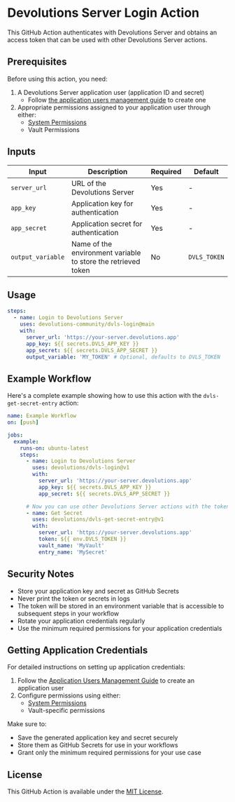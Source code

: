 # Devolutions Server Login Action

This GitHub Action authenticates with Devolutions Server and obtains an access token that can be used with other Devolutions Server actions.

## Prerequisites

Before using this action, you need:

1. A Devolutions Server application user (application ID and secret)
   - Follow [the application users management guide](https://docs.devolutions.net/hub/web-interface/administration/management/application-users/manage-application-users/) to create one
2. Appropriate permissions assigned to your application user through either:
   - [System Permissions](https://docs.devolutions.net/hub/web-interface/administration/configuration-security/system-permissions/)
   - Vault Permissions

## Inputs

| Input | Description | Required | Default |
|-------|-------------|----------|---------|
| `server_url` | URL of the Devolutions Server | Yes | - |
| `app_key` | Application key for authentication | Yes | - |
| `app_secret` | Application secret for authentication | Yes | - |
| `output_variable` | Name of the environment variable to store the retrieved token | No | `DVLS_TOKEN` |

## Usage

```yaml
steps:
  - name: Login to Devolutions Server
    uses: devolutions-community/dvls-login@main
    with:
      server_url: 'https://your-server.devolutions.app'
      app_key: ${{ secrets.DVLS_APP_KEY }}
      app_secret: ${{ secrets.DVLS_APP_SECRET }}
      output_variable: 'MY_TOKEN' # Optional, defaults to DVLS_TOKEN
```

## Example Workflow

Here's a complete example showing how to use this action with the `dvls-get-secret-entry` action:

```yaml
name: Example Workflow
on: [push]

jobs:
  example:
    runs-on: ubuntu-latest
    steps:
      - name: Login to Devolutions Server
        uses: devolutions/dvls-login@v1
        with:
          server_url: 'https://your-server.devolutions.app'
          app_key: ${{ secrets.DVLS_APP_KEY }}
          app_secret: ${{ secrets.DVLS_APP_SECRET }}

      # Now you can use other Devolutions Server actions with the token
      - name: Get Secret
        uses: devolutions/dvls-get-secret-entry@v1
        with:
          server_url: 'https://your-server.devolutions.app'
          token: ${{ env.DVLS_TOKEN }}
          vault_name: 'MyVault'
          entry_name: 'MySecret'
```

## Security Notes

- Store your application key and secret as GitHub Secrets
- Never print the token or secrets in logs
- The token will be stored in an environment variable that is accessible to subsequent steps in your workflow
- Rotate your application credentials regularly
- Use the minimum required permissions for your application credentials

## Getting Application Credentials

For detailed instructions on setting up application credentials:

1. Follow the [Application Users Management Guide](https://docs.devolutions.net/hub/web-interface/administration/management/application-users/manage-application-users/) to create an application user
2. Configure permissions using either:
   - [System Permissions](https://docs.devolutions.net/hub/web-interface/administration/configuration-security/system-permissions/)
   - Vault-specific permissions

Make sure to:
- Save the generated application key and secret securely
- Store them as GitHub Secrets for use in your workflows
- Grant only the minimum required permissions for your use case

## License

This GitHub Action is available under the [MIT License](LICENSE). 
